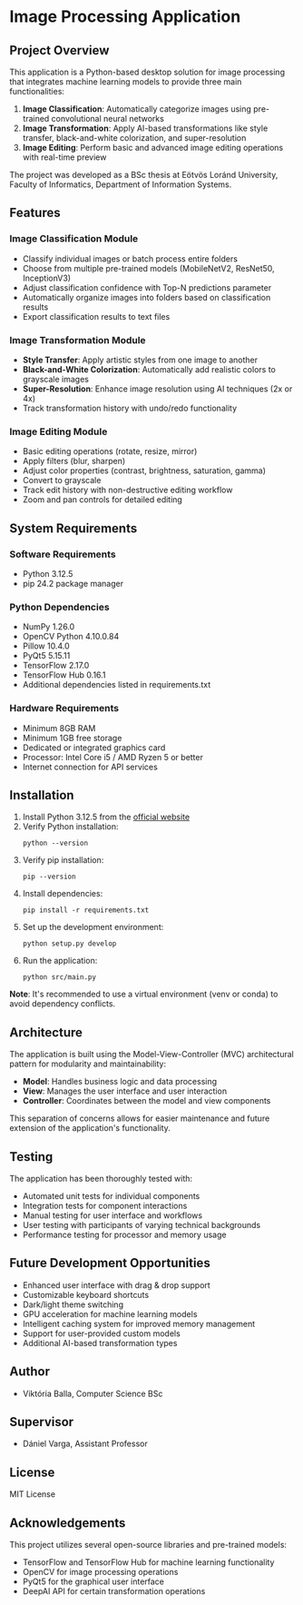 # Image Processing Application

## Project Overview
This application is a Python-based desktop solution for image processing that integrates machine learning models to provide three main functionalities:

1. **Image Classification**: Automatically categorize images using pre-trained convolutional neural networks
2. **Image Transformation**: Apply AI-based transformations like style transfer, black-and-white colorization, and super-resolution
3. **Image Editing**: Perform basic and advanced image editing operations with real-time preview

The project was developed as a BSc thesis at Eötvös Loránd University, Faculty of Informatics, Department of Information Systems.

## Features

### Image Classification Module
- Classify individual images or batch process entire folders
- Choose from multiple pre-trained models (MobileNetV2, ResNet50, InceptionV3)
- Adjust classification confidence with Top-N predictions parameter
- Automatically organize images into folders based on classification results
- Export classification results to text files

### Image Transformation Module
- **Style Transfer**: Apply artistic styles from one image to another
- **Black-and-White Colorization**: Automatically add realistic colors to grayscale images
- **Super-Resolution**: Enhance image resolution using AI techniques (2x or 4x)
- Track transformation history with undo/redo functionality

### Image Editing Module
- Basic editing operations (rotate, resize, mirror)
- Apply filters (blur, sharpen)
- Adjust color properties (contrast, brightness, saturation, gamma)
- Convert to grayscale
- Track edit history with non-destructive editing workflow
- Zoom and pan controls for detailed editing

## System Requirements

### Software Requirements
- Python 3.12.5
- pip 24.2 package manager

### Python Dependencies
- NumPy 1.26.0
- OpenCV Python 4.10.0.84
- Pillow 10.4.0
- PyQt5 5.15.11
- TensorFlow 2.17.0
- TensorFlow Hub 0.16.1
- Additional dependencies listed in requirements.txt

### Hardware Requirements
- Minimum 8GB RAM
- Minimum 1GB free storage
- Dedicated or integrated graphics card
- Processor: Intel Core i5 / AMD Ryzen 5 or better
- Internet connection for API services

## Installation

1. Install Python 3.12.5 from the [official website](https://www.python.org/downloads/release/python-3125/)
2. Verify Python installation:
   ```
   python --version
   ```
3. Verify pip installation:
   ```
   pip --version
   ```
4. Install dependencies:
   ```
   pip install -r requirements.txt
   ```
5. Set up the development environment:
   ```
   python setup.py develop
   ```
6. Run the application:
   ```
   python src/main.py
   ```

**Note**: It's recommended to use a virtual environment (venv or conda) to avoid dependency conflicts.

## Architecture
The application is built using the Model-View-Controller (MVC) architectural pattern for modularity and maintainability:

- **Model**: Handles business logic and data processing
- **View**: Manages the user interface and user interaction
- **Controller**: Coordinates between the model and view components

This separation of concerns allows for easier maintenance and future extension of the application's functionality.

## Testing
The application has been thoroughly tested with:
- Automated unit tests for individual components
- Integration tests for component interactions
- Manual testing for user interface and workflows
- User testing with participants of varying technical backgrounds
- Performance testing for processor and memory usage

## Future Development Opportunities
- Enhanced user interface with drag & drop support
- Customizable keyboard shortcuts
- Dark/light theme switching
- GPU acceleration for machine learning models
- Intelligent caching system for improved memory management
- Support for user-provided custom models
- Additional AI-based transformation types

## Author
- Viktória Balla, Computer Science BSc

## Supervisor
- Dániel Varga, Assistant Professor

## License
MIT License

## Acknowledgements
This project utilizes several open-source libraries and pre-trained models:
- TensorFlow and TensorFlow Hub for machine learning functionality
- OpenCV for image processing operations
- PyQt5 for the graphical user interface
- DeepAI API for certain transformation operations

